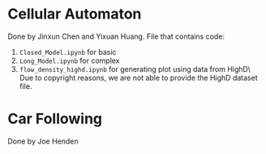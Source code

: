 # Cellular Automaton

Done by Jinxun Chen and Yixuan Huang.
File that contains code:

1. `Closed_Model.ipynb` for basic
2. `Long_Model.ipynb` for complex
3. `flow_density_highd.ipynb` for generating plot using data from HighD\\
   Due to copyright reasons, we are not able to provide the HighD dataset file.

# Car Following

Done by Joe Henden
